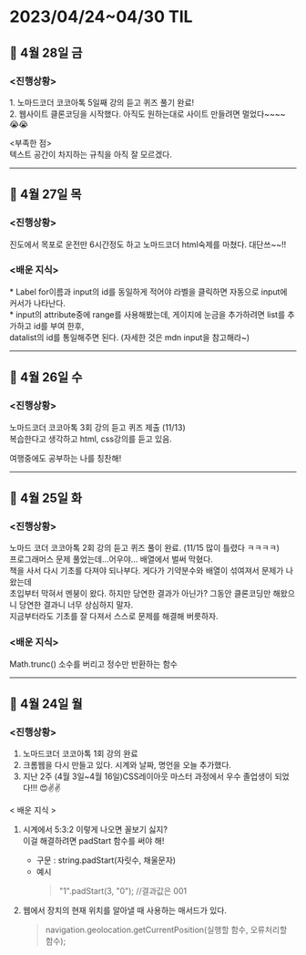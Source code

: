 <h1>2023/04/24~04/30 TIL</H1>

<h2>📝 4월 28일 금 </h2>
<h3><진행상황></h3>
1. 노마드코더 코코아톡 5일째 강의 듣고 퀴즈 풀기 완료! </br>
2. 웹사이트 클론코딩을 시작했다. 아직도 원하는대로 사이트 만들려면 멀었다~~~~ 😭😭</br>

<부족한 점><br>
텍스트 공간이 차지하는 규칙을 아직 잘 모르겠다.

<hr>

<h2>📝 4월 27일 목 </h2>
<h3><진행상황></h3>
진도에서 목포로 운전만 6시간정도 하고 노마드코더 html숙제를 마쳤다. 대단쓰~~!! <br>
<h3><배운 지식></h3>
* Label for이름과 input의 id를 동일하게 적어야 라벨을 클릭하면 자동으로 input에 커서가 나타난다.<br>
* input의 attribute중에 range를 사용해봤는데, 게이지에 눈금을 추가하려면 list를 추가하고 id를 부여 한후, <br>
  datalist의 id를 통일해주면 된다. (자세한 것은 mdn input을 참고해라~)

<hr>

<h2>📝 4월 26일 수 </h2>
<h3><진행상황></h3>
노마드코더 코코아톡 3회 강의 듣고 퀴즈 제출 (11/13)<br>
복습한다고 생각하고 html, css강의를 듣고 있음. <br>

여행중에도 공부하는 나를 칭찬해!

<hr>
<h2>📝 4월 25일 화 </h2>
<h3><진행상황></h3>
노마드 코더 코코아톡 2회 강의 듣고 퀴즈 풀이 완료. (11/15 많이 틀렸다 ㅋㅋㅋㅋ) <br>
프로그래머스 문제 풀었는데...어우야... 배열에서 벌써 막혔다. <br>
책을 사서 다시 기초를 다져야 되나부다. 게다가 기약분수와 배열이 섞여져서 문제가 나왔는데 <br>
초입부터 막혀서 멘붕이 왔다. 하지만 당연한 결과가 아닌가? 그동안 클론코딩만 해왔으니 당연한 결과니 너무 상심하지 말자.<br>
지금부터라도 기초를 잘 다져서 스스로 문제를 해결해 버릇하자.<br>

<h3><배운 지식></h3>
Math.trunc() 소수를 버리고 정수만 반환하는 함수
<hr>

<h2>📝 4월 24일 월 </h2>

<h3><진행상황></h3>

1. 노마드코더 코코아톡 1회 강의 완료
2. 크롬웹을 다시 만들고 있다. 시계와 날짜, 명언을 오늘 추가했다.
3. 지난 2주 (4월 3일~4월 16일)CSS레이아웃 마스터 과정에서 우수 졸업생이 되었다!!! 😍✌️✌️
   <br>

< 배운 지식 >

1. 시계에서 5:3:2 이렇게 나오면 꼴보기 싫지?
   <br>이걸 해결하려면 padStart 함수를 써야 해!

   - 구문 : string.padStart(자릿수, 채울문자)
   - 예시
     > "1".padStart(3, "0"); //결과값은 001

2. 웹에서 장치의 현재 위치를 알아낼 때 사용하는 매서드가 있다.

   > navigation.geolocation.getCurrentPosition(실행할 함수, 오류처리할 함수);
